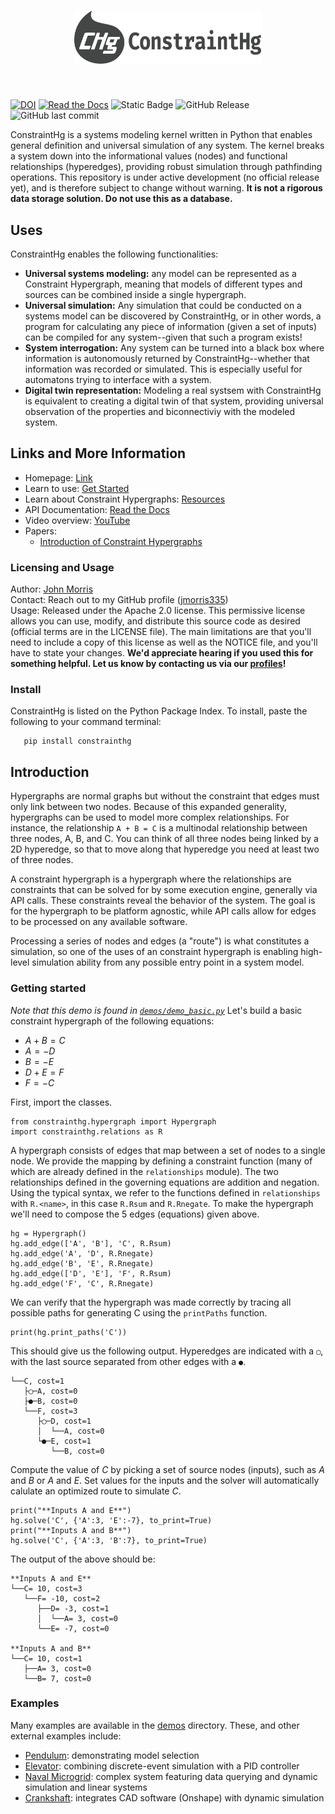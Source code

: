 <h1 align="center">
<img src="https://github.com/jmorris335/ConstraintHg/blob/14d9ea2db0e73d440dd4de1491ba0ffee0233d87/media/logo.svg?raw=true" width="300">
</h1><br>

[![DOI](https://zenodo.org/badge/869248124.svg)](https://doi.org/10.5281/zenodo.15278018) [![Read the Docs](https://img.shields.io/readthedocs/constrainthg?link=https%3A%2F%2Fconstrainthg.readthedocs.io%2Fen%2Flatest%2Findex.html)](https://constrainthg.readthedocs.io/en/latest/) ![Static Badge](https://img.shields.io/badge/tests-26/26-brightgreen) ![GitHub Release](https://img.shields.io/github/v/release/jmorris335/ConstraintHg?include_prereleases&display_name=tag) ![GitHub last commit](https://img.shields.io/github/last-commit/jmorris335/ConstraintHg)


ConstraintHg is a systems modeling kernel written in Python that enables general definition and universal simulation of any system. The kernel breaks a system down into the informational values (nodes) and functional relationships (hyperedges), providing robust simulation through pathfinding operations. This repository is under active development (no official release yet), and is therefore subject to change without warning. **It is not a rigorous data storage solution. Do not use this as a database.**

## Uses
ConstraintHg enables the following functionalities:
- **Universal systems modeling:** any model can be represented as a Constraint Hypergraph, meaning that models of different types and sources can be combined inside a single hypergraph.
- **Universal simulation:** Any simulation that could be conducted on a systems model can be discovered by ConstraintHg, or in other words, a program for calculating any piece of information (given a set of inputs) can be compiled for any system--given that such a program exists!
- **System interrogation:** Any system can be turned into a black box where information is autonomously returned by ConstraintHg--whether that information was recorded or simulated. This is especially useful for automatons trying to interface with a system.
- **Digital twin representation:** Modeling a real systsem with ConstraintHg is equivalent to creating a digital twin of that system, providing universal observation of the properties and biconnectiviy with the modeled system.

## Links and More Information
- Homepage: [Link](https://constrainthg.readthedocs.io/en/latest/index.html)
- Learn to use: [Get Started](https://constrainthg.readthedocs.io/en/latest/constrainthg_intro.html)
- Learn about Constraint Hypergraphs: [Resources](https://constrainthg.readthedocs.io/en/latest/chg_overview.html)
- API Documentation: [Read the Docs](https://constrainthg.readthedocs.io/en/latest/constrainthg.html)
- Video overview: [YouTube](https://www.youtube.com/watch?v=Ph2yhaThex0)
- Papers:
  - [Introduction of Constraint Hypergraphs](https://doi.org/10.1115/1.4068375)

### Licensing and Usage
Author: [John Morris](https://www.people.clemson.edu/jhmrrs/)  
Contact: Reach out to my GitHub profile ([jmorris335](https://github.com/jmorris335))  
Usage: Released under the Apache 2.0 license. This permissive license allows you can use, modify, and distribute this source code as desired (official terms are in the LICENSE file). The main limitations are that you'll need to include a copy of this license as well as the NOTICE file, and you'll have to state your changes. **We'd appreciate hearing if you used this for something helpful. Let us know by contacting us via our [profiles](https://github.com/jmorris335)!**

### Install
ConstraintHg is listed on the Python Package Index. To install, paste the following to your command terminal: 
```
   pip install constrainthg
```

## Introduction
Hypergraphs are normal graphs but without the constraint that edges must only link between two nodes. Because of this expanded generality, hypergraphs can be used to model more complex relationships. For instance, the relationship `A + B = C` is a multinodal relationship between three nodes, A, B, and C. You can think of all three nodes being linked by a 2D hyperedge, so that to move along that hyperedge you need at least two of three nodes. 

A constraint hypergraph is a hypergraph where the relationships are constraints that can be solved for by some execution engine, generally via API calls. These constraints reveal the behavior of the system. The goal is for the hypergraph to be platform agnostic, while API calls allow for edges to be processed on any available software.

Processing a series of nodes and edges (a "route") is what constitutes a simulation, so one of the uses of an constraint hypergraph is enabling high-level simulation ability from any possible entry point in a system model.

### Getting started
*Note that this demo is found in [`demos/demo_basic.py`](https://github.com/jmorris335/ConstraintHg/blob/main/demos/demo_basic.py)*
Let's build a basic constraint hypergraph of the following equations:
- $A + B = C$
- $A = -D$
- $B = -E$
- $D + E = F$  
- $F = -C$

First, import the classes. 
```[python]
from constrainthg.hypergraph import Hypergraph
import constrainthg.relations as R
```

A hypergraph consists of edges that map between a set of nodes to a single node. We provide the mapping by defining a constraint function (many of which are already defined in the `relationships` module). The two relationships defined in the governing equations are addition and negation. Using the typical syntax, we refer to the functions defined in `relationships` with `R.<name>`, in this case `R.Rsum` and `R.Rnegate`. To make the hypergraph we'll need to compose the 5 edges (equations) given above. 
```[python]
hg = Hypergraph()
hg.add_edge(['A', 'B'], 'C', R.Rsum)
hg.add_edge('A', 'D', R.Rnegate)
hg.add_edge('B', 'E', R.Rnegate)
hg.add_edge(['D', 'E'], 'F', R.Rsum)
hg.add_edge('F', 'C', R.Rnegate)
```

We can verify that the hypergraph was made correctly by tracing all possible paths for generating C using the `printPaths` function.
```[python]
print(hg.print_paths('C'))
```

This should give us the following output. Hyperedges are indicated with a `◯`, with the last source separated from other edges with a `●`.
```
└──C, cost=1
   ├◯─A, cost=0
   ├●─B, cost=0
   └──F, cost=3
      ├◯─D, cost=1
      │  └──A, cost=0
      └●─E, cost=1
         └──B, cost=0
```

Compute the value of $C$ by picking a set of source nodes (inputs), such as $A$ and $B$ or $A$ and $E$. Set values for the inputs and the solver will automatically calulate an optimized route to simulate $C$. 
```[python]
print("**Inputs A and E**")
hg.solve('C', {'A':3, 'E':-7}, to_print=True)
print("**Inputs A and B**")
hg.solve('C', {'A':3, 'B':7}, to_print=True)
```

The output of the above should be:
```
**Inputs A and E**
└──C= 10, cost=3
   └──F= -10, cost=2
      ├──D= -3, cost=1
      │  └──A= 3, cost=0
      └──E= -7, cost=0

**Inputs A and B**
└──C= 10, cost=1
   ├──A= 3, cost=0
   └──B= 7, cost=0
```

### Examples
Many examples are available in the [demos](https://github.com/jmorris335/ConstraintHg/tree/main/demos) directory. These, and other external examples include:
- [Pendulum](https://github.com/jmorris335/ConstraintHg/blob/main/demos/demo_pendulum.py): demonstrating model selection
- [Elevator](https://github.com/jmorris335/ElevatorHypergraph): combining discrete-event simulation with a PID controller
- [Naval Microgrid](https://github.com/jmorris335/MicrogridHg): complex system featuring data querying and dynamic simulation and linear systems
- [Crankshaft](https://github.com/jmorris335/tool-interoperability-scripts/tree/main): integrates CAD software (Onshape) with dynamic simulation
